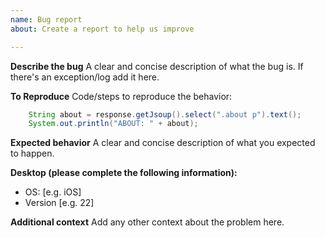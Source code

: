 ```yaml
---
name: Bug report
about: Create a report to help us improve

---
```


**Describe the bug**
A clear and concise description of what the bug is. If there's an exception/log add it here.

**To Reproduce**
Code/steps to reproduce the behavior:
```java
    String about = response.getJsoup().select(".about p").text();
    System.out.println("ABOUT: " + about);
```

**Expected behavior**
A clear and concise description of what you expected to happen.

**Desktop (please complete the following information):**
 - OS: [e.g. iOS]
 - Version [e.g. 22]

**Additional context**
Add any other context about the problem here.

